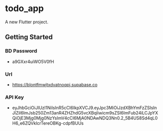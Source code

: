 # todo_app

A new Flutter project.

## Getting Started

### BD Password
- a9GXxr4uiWO5V0fH
### Url
- https://blontfmwjtxdvatnoqpj.supabase.co 
### API Key
- eyJhbGciOiJIUzI1NiIsInR5cCI6IkpXVCJ9.eyJpc3MiOiJzdXBhYmFzZSIsInJlZiI6ImJsb250Zm13anR4ZHZhdG5vcXBqIiwicm9sZSI6ImFub24iLCJpYXQiOjE3Mjg0Mjg0NzYsImV4cCI6MjA0NDAwNDQ3Nn0.2_5B4US8Sd4qL0H6_e6ZQVklcrTereOBKg-cdpfBUUs
